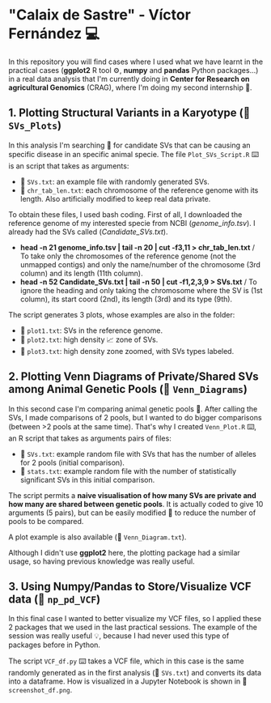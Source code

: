 # "Calaix de Sastre" - Víctor Fernández 💻
In this repository you will find cases where I used what we have learnt in the practical cases (**ggplot2** R tool ⚙️, **numpy** and **pandas** Python packages...) in a real data analysis that I'm currently doing in **Center for Research on agricultural Genomics** (CRAG), where I'm doing my second internship 🔬.

## 1. Plotting Structural Variants in a Karyotype (📁 `SVs_Plots`)
In this analysis I'm searching 🔎 for candidate SVs that can be causing an specific disease in an specific animal specie. The file `Plot_SVs_Script.R` ⌨️ is an script that takes as arguments: 
- 📄 `SVs.txt`: an example file with randomly generated SVs.
- 📄 `chr_tab_len.txt`: each chromosome of the reference genome with its length. Also artificially modified to keep real data private.

To obtain these files, I used bash coding. First of all, I downloaded the reference genome of my interested specie from NCBI (*genome_info.tsv*). I already had the SVs called (*Candidate_SVs.txt*).
- **head -n 21 genome_info.tsv | tail -n 20 | cut -f3,11 > chr_tab_len.txt** / To take only the chromosomes of the reference genome (not the unmapped contigs) and only the name/number of the chromosome (3rd column) and its length (11th column).
- **head -n 52 Candidate_SVs.txt | tail -n 50 |  cut -f1,2,3,9 > SVs.txt** / To ignore the heading and only taking the chromosome where the SV is (1st column), its start coord (2nd), its length (3rd) and its type (9th).

The script generates 3 plots, whose examples are also in the folder: 
- 🎨 `plot1.txt`: SVs in the reference genome.
- 🎨 `plot2.txt`: high density 📈 zone of SVs.
- 🎨 `plot3.txt`: high density zone zoomed, with SVs types labeled. 

## 2. Plotting Venn Diagrams of Private/Shared SVs among Animal Genetic Pools (📁 `Venn_Diagrams`)

In this second case I'm comparing animal genetic pools 🧬. After calling the SVs, I made comparisons of 2 pools, but I wanted to do bigger comparisons (between >2 pools at the same time). That's why I created `Venn_Plot.R` ⌨️, an R script that takes as arguments pairs of files: 
- 📄 `SVs.txt`: example random file with SVs that has the number of alleles for 2 pools (initial comparison). 
- 📄 `stats.txt`: example random file with the number of statistically significant SVs in this initial comparison.

The script permits a **naive visualisation of how many SVs are private and how many are shared between genetic pools**. It is actually coded to give 10 arguments (5 pairs), but can be easily modified 🔧 to reduce the number of pools to be compared. 

A plot example is also available (🎨 `Venn_Diagram.txt`). 

Although I didn't use **ggplot2** here, the plotting package had a similar usage, so having previous knowledge was really useful.

## 3. Using Numpy/Pandas to Store/Visualize VCF data  (📁 `np_pd_VCF`)

In this final case I wanted to better visualize my VCF files, so I applied these 2 packages that we used in the last practical sessions. The example of the session was really useful 💡, because I had never used this type of packages before in Python. 

The script `VCF_df.py` ⌨️ takes a VCF file, which in this case is the same randomly generated as in the first analysis (📄 `SVs.txt`) and converts its data into a dataframe. How is visualized in a Jupyter Notebook is shown in 🎨 `screenshot_df.png`.
